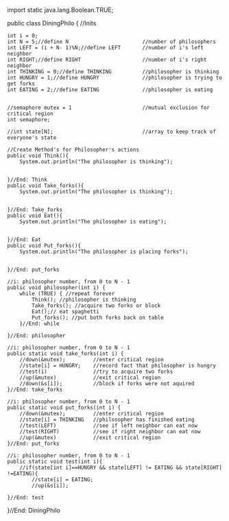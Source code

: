 import static java.lang.Boolean.TRUE;

public class DiningPhilo {
    //Inits

    int i = 0;                                 
    int N = 5;//define N                        //number of philosophers
    int LEFT = (i + N- 1)%N;//define LEFT       //number of i's left neighbor 
    int RIGHT;//define RIGHT                    //number of i's right neighbor 
    int THINKING = 0;//define THINKING          //philosopher is thinking
    int HUNGRY = 1;//define HUNGRY              //philosopher is trying to get forks
    int EATING = 2;//define EATING              //philosopher is eating


    //semaphore mutex = 1                       //mutual exclusion for critical region
    int semaphore;

    //int state[N];                             //array to keep track of everyone's state

    //Create Method's for Philosopher's actions
    public void Think(){
        System.out.println("The philosopher is thinking");


    }//End: Think
    public void Take_forks(){
        System.out.println("The philosopher is thinking");


    }//End: Take_forks
    public void Eat(){
        System.out.println("The philosopher is eating");


    }//End: Eat
    public void Put_forks(){
        System.out.println("The philosopher is placing forks");


    }//End: put_forks

    //i: philosopher number, from 0 to N - 1
    public void philosopher(int i) {
        while (TRUE) { //repeat forever
            Think(); //philosopher is thinking
            Take_forks(); //acquire two forks or block
            Eat();// eat spaghetti
            Put_forks(); //put both forks back on table
        }//End: while

    }//End: philosopher

    //i: philosopher number, from 0 to N - 1
    public static void take_forks(int i) {
        //down(&mutex);         //enter critical region
        //state[i] = HUNGRY;    //record fact that philosopher is hungry
        //test(i)               //try to acquire two forks
        //up(&mutex)            //exit critical region
        //down(&s[i]);          //block if forks were not aquired
    }//End: take_forks

    //i: philosopher number, from 0 to N - 1
    public static void put_forks(int i) {
        //down(&mutex);         //enter critical region
        //state[i] = THINKING   //philosopher has finished eating
        //test(LEFT)            //see if left neighbor can eat now
        //test(RIGHT)           //see if right neighbor can eat now
        //up(&mutex)            //exit critical region
    }//End: put_forks

    //i: philosopher number, from 0 to N - 1
    public static void test(int i){
        //if(state[int i]==HUNGRY && state[LEFT] != EATING && state[RIGHT] !=EATING){
            //state[i] = EATING;
            //up(&s[i]);

    }//End: test
}//End: DiningPhilo





